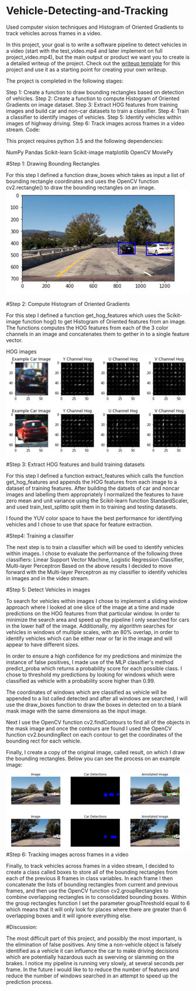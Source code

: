 # Vehicle-Detecting-and-Tracking
Used computer vision techniques and Histogram of Oriented Gradients to track vehicles across frames in a video.

In this project, your goal is to write a software pipeline to detect vehicles in a video (start with the test_video.mp4 and later implement on full project_video.mp4), but the main output or product we want you to create is a detailed writeup of the project.  Check out the [writeup template](https://github.com/udacity/CarND-Vehicle-Detection/blob/master/writeup_template.md) for this project and use it as a starting point for creating your own writeup.  


The project is completed in the following stages:

Step 1: Create a function to draw bounding rectangles based on detection of vehicles.
Step 2: Create a function to compute Histogram of Oriented Gradients on image dataset.
Step 3: Extract HOG features from training images and build car and non-car datasets to train a classifier.
Step 4: Train a classifier to identify images of vehicles.
Step 5: Identify vehicles within images of highway driving.
Step 6: Track images across frames in a video stream.
Code:

This project requires python 3.5 and the following dependencies:

NumPy
Pandas
Scikit-learn
Scikit-image
matplotlib
OpenCV
MoviePy

#Step 1: Drawing Bounding Rectangles

For this step I defined a function draw_boxes which takes as input a list of bounding rectangle coordinates and uses the OpenCV function cv2.rectangle() to draw the bounding rectangles on an image.
![alt tag](https://github.com/RSavage2/Vehicle-Detecting-and-Tracking/blob/master/Screen%20Shot%202017-03-10%20at%208.11.28%20PM.png)

#Step 2: Compute Histogram of Oriented Gradients

For this step I defined a function get_hog_features which uses the Scikit-image function hog() to get Histogram of Oriented features from an image. The functions computes the HOG features from each of the 3 color channels in an image and concatenates them to gether in to a single feature vector.

HOG images
![alt tag](https://github.com/RSavage2/Vehicle-Detecting-and-Tracking/blob/master/Screen%20Shot%202017-03-10%20at%208.11.46%20PM.png)
#Step 3: Extract HOG features and build training datasets

For this step I defined a function extract_features which calls the function get_hog_features and appends the HOG features from each image to a dataset of training features. After building the datsets of car and noncar images and labelling them appropriately I normalized the features to have zero mean and unit variance using the Scikit-learn function StandardScaler, and used train_test_splitto split them in to training and testing datasets.

I found the YUV color space to have the best performance for identifying vehicles and I chose to use that space for feature extraction.

#Step4: Training a classifier

The next step is to train a classifier which will be used to identify vehicles within images. I chose to evaluate the performance of the following three classifiers: Linear Support Vector Machine, Logistic Regression Classifier, Multi-layer Perceptron
Based on the above results I decided to move forward with the Multi-layer Perceptron as my classifier to identify vehicles in images and in the video stream. 

#Step 5: Detect Vehicles in images

To search for vehicles within images I chose to implement a sliding window approach where I looked at one slice of the image at a time and made predictions on the HOG features from that particular window. In order to minimize the search area and speed up the pipeline I only searched for cars in the lower half of the image. Additionally, my algorithm searches for vehicles in windows of multiple scales, with an 80% overlap, in order to identify vehicles which can be either near or far in the image and will appear to have different sizes.

In order to ensure a high confidence for my predictions and minimize the instance of false positives, I made use of the MLP classifier's method predict_proba which returns a probability score for each possible class. I chose to threshold my predictions by looking for windows which were classified as vehicle with a probability score higher than 0.99.

The coordinates of windows which are classified as vehicle will be appended to a list called detected and after all windows are searched, I will use the draw_boxes function to draw the boxes in detected on to a blank mask image with the same dimensions as the input image.

Next I use the OpenCV function cv2.findContours to find all of the objects in the mask image and once the contours are found I used the OpenCV function cv2.boundingRect on each contour to get the coordinates of the bounding rect for each vehicle.

Finally, I create a copy of the original image, called result, on which I draw the bounding rectangles. Below you can see the process on an example image:

![alt tag](https://github.com/RSavage2/Vehicle-Detecting-and-Tracking/blob/master/Screen%20Shot%202017-03-10%20at%208.12.28%20PM.png)
#Step 6: Tracking images across frames in a video

Finally, to track vehicles across frames in a video stream, I decided to create a class called boxes to store all of the bounding rectangles from each of the previous 8 frames in class variables. In each frame I then concatenate the lists of bounding rectangles from current and previous frames, and then use the OpenCV function cv2.groupRectangles to combine overlapping rectangles in to consolidated bounding boxes. Within the group rectangles function I set the parameter groupThreshold equal to 6 which means that it will only look for places where there are greater than 6 overlapping boxes and it will ignore everything else.



#Discussion:

The most difficult part of this project, and possibly the most important, is the elimination of false positives. Any time a non-vehicle object is falsely identified as a vehicle it can influence the car to make driving decisions which are potentially hazardous such as swerving or slamming on the brakes.
I notice my pipeline is running very slowly, at several seconds per frame.  In the future I would like to to reduce the number of features and reduce the number of windows searched in an attempt to speed up the prediction process.
